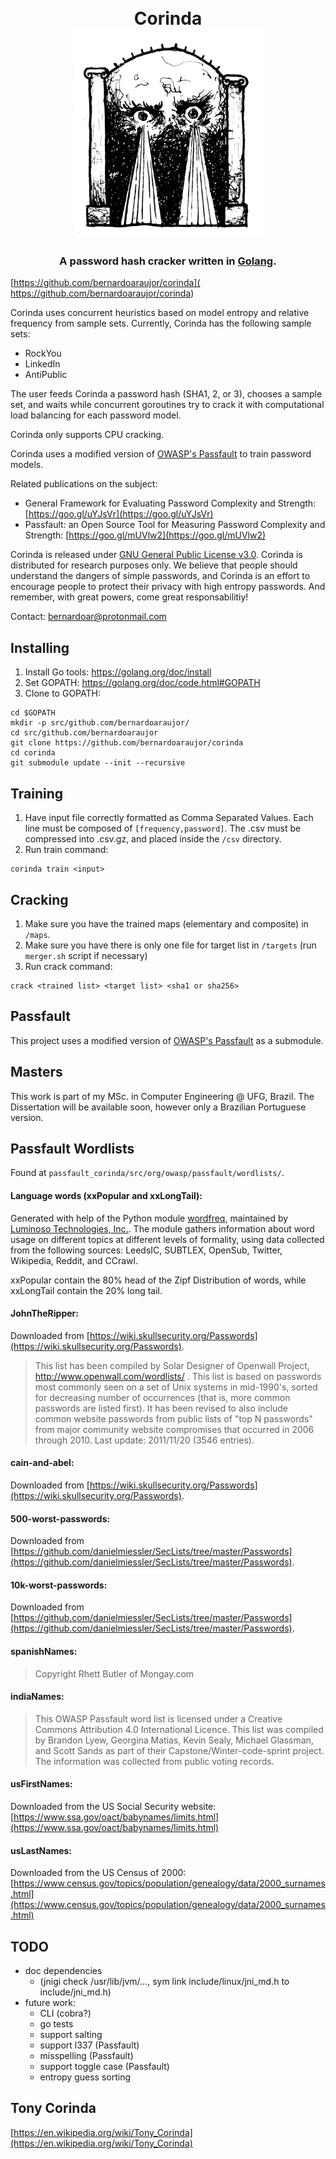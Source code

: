 <h1 align="center">
  <br>
  Corinda <br>
  <img src="https://raw.githubusercontent.com/bernardoaraujor/corinda/master/corinda.jpg">
  <br>
</h1>
<h3 align="center">
A password hash cracker written in <a href="https://golang.org" target="_blank">Golang</a>.
</h3>

[https://github.com/bernardoaraujor/corinda](
https://github.com/bernardoaraujor/corinda)

Corinda uses concurrent heuristics based on model entropy and relative frequency from sample sets. Currently, Corinda has the following sample sets:

 - RockYou
 - LinkedIn
 - AntiPublic
 
The user feeds Corinda a password hash (SHA1, 2, or 3), chooses a sample set, and waits while concurrent goroutines try to crack it with computational load balancing for each password model.

Corinda only supports CPU cracking.

Corinda uses a modified version of [OWASP's Passfault](http://www.passfault.com/) to train password models.

Related publications on the subject:

 - General Framework for Evaluating Password Complexity and Strength: [https://goo.gl/uYJsVr](https://goo.gl/uYJsVr)
 - Passfault: an Open Source Tool for Measuring Password Complexity and Strength: [https://goo.gl/mUVlw2](https://goo.gl/mUVlw2)

Corinda is released under [GNU General Public License v3.0](https://www.gnu.org/licenses/gpl-3.0.en.html). Corinda is distributed for research purposes only. We believe that people should understand the dangers of simple passwords, and Corinda is an effort to encourage people to protect their privacy with high entropy passwords. And remember, with great powers, come great responsabilitiy!

Contact:
bernardoar@protonmail.com
 
## Installing

1. Install Go tools: https://golang.org/doc/install
2. Set GOPATH: https://golang.org/doc/code.html#GOPATH
3. Clone to GOPATH:
```
cd $GOPATH
mkdir -p src/github.com/bernardoaraujor/
cd src/github.com/bernardoaraujor
git clone https://github.com/bernardoaraujor/corinda
cd corinda
git submodule update --init --recursive
```

## Training

1. Have input file correctly formatted as Comma Separated Values. Each line must be composed of `[frequency,password]`. The .csv must be compressed into .csv.gz, and placed inside the `/csv` directory.
2. Run train command:
```
corinda train <input>
```

## Cracking

1. Make sure you have the trained maps (elementary and composite) in `/maps`.
2. Make sure you have there is only one file for target list in `/targets` (run `merger.sh` script if necessary)
3. Run crack command:
```
crack <trained list> <target list> <sha1 or sha256>
```

## Passfault

This project uses a modified version of [OWASP's Passfault](http://www.passfault.com/) as a submodule.

## Masters

This work is part of my MSc. in Computer Engineering @ UFG, Brazil. The Dissertation will be available soon, however only a Brazilian Portuguese version.


## Passfault Wordlists

Found at `passfault_corinda/src/org/owasp/passfault/wordlists/`.

#### Language words (xxPopular and xxLongTail):
Generated with help of the Python module [wordfreq](https://pypi.python.org/pypi/wordfreq), maintained by [Luminoso Technologies, Inc.](https://luminoso.com/). The module gathers information about word usage on different topics at different levels of formality, using data collected from the following sources: LeedsIC, SUBTLEX, OpenSub, Twitter, Wikipedia, Reddit, and CCrawl.

xxPopular contain the 80% head of the Zipf Distribution of words, while xxLongTail contain the 20% long tail.

#### JohnTheRipper:

Downloaded from [https://wiki.skullsecurity.org/Passwords](https://wiki.skullsecurity.org/Passwords).

> This list has been compiled by Solar Designer of Openwall Project, http://www.openwall.com/wordlists/ .
> This list is based on passwords most commonly seen on a set of Unix
systems in mid-1990's, sorted for decreasing number of occurrences
(that is, more common passwords are listed first).  It has been
revised to also include common website passwords from public lists
of "top N passwords" from major community website compromises that
occurred in 2006 through 2010. Last update: 2011/11/20 (3546 entries).

#### cain-and-abel:

Downloaded from [https://wiki.skullsecurity.org/Passwords](https://wiki.skullsecurity.org/Passwords).

#### 500-worst-passwords:
Downloaded from [https://github.com/danielmiessler/SecLists/tree/master/Passwords](https://github.com/danielmiessler/SecLists/tree/master/Passwords).

#### 10k-worst-passwords:
Downloaded from [https://github.com/danielmiessler/SecLists/tree/master/Passwords](https://github.com/danielmiessler/SecLists/tree/master/Passwords).

#### spanishNames:
> Copyright Rhett Butler of Mongay.com

#### indiaNames:
> This OWASP Passfault word list is licensed under a Creative Commons Attribution 4.0 International Licence. This list was compiled by Brandon Lyew, Georgina Matias, Kevin Sealy, Michael Glassman, and Scott Sands as part of their Capstone/Winter-code-sprint project.
The information was collected from public voting records.

#### usFirstNames:
Downloaded from the US Social Security website: [https://www.ssa.gov/oact/babynames/limits.html](https://www.ssa.gov/oact/babynames/limits.html)

#### usLastNames:
Downloaded from the US Census of 2000: [https://www.census.gov/topics/population/genealogy/data/2000_surnames.html](https://www.census.gov/topics/population/genealogy/data/2000_surnames.html)

## TODO
 - doc dependencies
    - (jnigi check /usr/lib/jvm/..., sym link include/linux/jni_md.h to include/jni_md.h)
 - future work:
    - CLI (cobra?)
    - go tests
    - support salting
    - support l337 (Passfault)
    - misspelling (Passfault)
    - support toggle case (Passfault)
    - entropy guess sorting

## Tony Corinda
[https://en.wikipedia.org/wiki/Tony_Corinda](https://en.wikipedia.org/wiki/Tony_Corinda)
